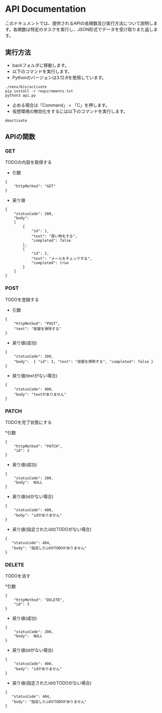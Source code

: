 # API Documentation

このドキュメントでは、提供されるAPIの各関数及び実行方法について説明します。各関数は特定のタスクを実行し、JSON形式でデータを受け取りまた返します。  

## 実行方法

* backフォルダに移動します。
* 以下のコマンドを実行します。
* Pythonのバージョンは3.12.6を使用しています。

```
./venv/bin/activate
pip install -r requirements.txt
python3 api.py
```

* 止める場合は「Command」 + 「C」を押します。
* 仮想環境の無効化をするには以下のコマンドを実行します。
```
deactivate
```

## APIの関数

### GET
TODOの内容を取得する

* 引数
```
{  
    "httpMethod": "GET"
}
```

* 戻り値
```
{
    "statusCode": 200,
    "body": 
    [
        {
            "id": 1,
            "text": "買い物をする",
            "completed": false
        },
        {
            "id": 2,
            "text": "メールをチェックする",
            "completed": true
        }
    ]
}
```

### POST
TODOを登録する

* 引数
```
{  
    "httpMethod": "POST",
    "text": "部屋を掃除する"
}
```

* 戻り値(成功)
```
{
    "statusCode": 200,
    "body":  { "id": 3, "text": "部屋を掃除する", "completed": false }
}
```

* 戻り値(textがない場合)
```
{
    "statusCode": 400,
    "body": "textがありません"
}
```  

### PATCH 
TODOを完了状態にする

*引数
```
{  
    "httpMethod": "PATCH",
    "id": 3
}
```

* 戻り値(成功)
```
{
    "statusCode": 200,
    "body":  NULL
}
```

* 戻り値(idがない場合)
```
{
    "statusCode": 400,
    "body": "idがありません"
}
```

* 戻り値(指定されたidのTODOがない場合)
 ```
{
    "statusCode": 404,
    "body": "指定したidのTODOがありません"
}
``` 

### DELETE
TODOを消す

*引数
```
{  
    "httpMethod": "DELETE",
    "id": 3
}
```

* 戻り値(成功)
```
{
    "statusCode": 200,
    "body":  NULL
}
```

* 戻り値(idがない場合)
```
{
    "statusCode": 400,
    "body": "idがありません"
}
```  

* 戻り値(指定されたidのTODOがない場合)
 ```
{
    "statusCode": 404,
    "body": "指定したidのTODOがありません"
}
``` 
